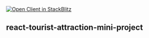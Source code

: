 <a href="https://stackblitz.com/github/Kladex/react-tourist-attraction-mini-project-kant/tree/main/client">
  <img
    alt="Open Client in StackBlitz"
    src="https://developer.stackblitz.com/img/open_in_stackblitz.svg"
  />
</a>

## react-tourist-attraction-mini-project
